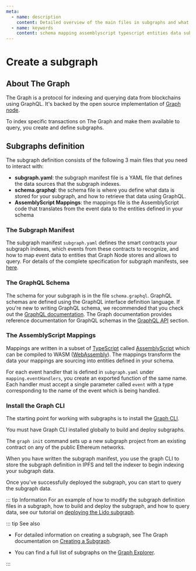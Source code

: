 ```yaml
---
meta:
  - name: description
    content: Detailed overview of the main files in subgraphs and what is required to create a subgraph.
  - name: keywords
    content: schema mapping assemblyscript typescript entities data subgraph graph deploy query graphql indexing data
---
```


# Create a subgraph

## About The Graph

The Graph is a protocol for indexing and querying data from blockchains using GraphQL. It's backed by the open source implementation of [Graph node](https://github.com/graphprotocol/graph-node).

To index specific transactions on The Graph and make them available to query, you create and define subgraphs.

## Subgraphs definition

The subgraph definition consists of the following 3 main files that you need to interact with:

* **subgraph.yaml**: the subgraph manifest file is a YAML file that defines the data sources that the subgraph indexes.
* **schema.graphql**: the schema file is where you define what data is stored for your subgraph, and how to retrieve that data using GraphQL.
* **AssemblyScript Mappings**: the mappings file is the AssemblyScript code that translates from the event data to the entities defined in your schema

### The Subgraph Manifest

The subgraph manifest `subgraph.yaml` defines the smart contracts your subgraph indexes, which events from these contracts to recognize, and how to map event data to entities that Graph Node stores and allows to query. For details of the complete specification for subgraph manifests, see [here](https://github.com/graphprotocol/graph-node/blob/master/docs/subgraph-manifest.md).

### The GraphQL Schema

The schema for your subgraph is in the file `schema.graphql`. GraphQL schemas are defined using the GraphQL interface definition language. If you're new to writing GraphQL schema, we recommended that you check out the [GraphQL documentation](https://graphql.org/learn/). The Graph documentation provides reference documentation for GraphQL schemas in the [GraphQL API](https://thegraph.com/docs/en/querying/graphql-api/) section.

### The AssemblyScript Mappings

Mappings are written in a subset of [TypeScript](https://www.typescriptlang.org/docs/handbook/typescript-in-5-minutes.html) called [AssemblyScript](https://github.com/AssemblyScript/assemblyscript/wiki) which can be compiled to WASM ([WebAssembly](https://webassembly.org/)). The mappings transform the data your mappings are sourcing into entities defined in your schema.

For each event handler that is defined in `subgraph.yaml` under `mapping.eventHandlers`, you create an exported function of the same name. Each handler must accept a single parameter called `event` with a type corresponding to the name of the event which is being handled.

### Install the Graph CLI

The starting point for working with subgraphs is to install the [Graph CLI](https://github.com/graphprotocol/graph-cli).

You must have Graph CLI installed globally to build and deploy subgraphs.

The `graph init` command sets up a new subgraph project from an existing contract on any of the public Ethereum networks.

When you have written the subgraph manifest, you use the graph CLI to store the subgraph definition in IPFS and tell the indexer to begin indexing your subgraph data.

Once you've successfully deployed the subgraph, you can start to query the subgraph data.

::: tip Information
For an example of how to modify the subgraph definition files in a subgraph, how to build and deploy the subgraph, and how to query data, see our tutorial on [deploying the Lido subgraph](../subgraphs/tutorial/README.md).

::: tip See also

* For detailed information on creating a subgraph, see The Graph documentation on [Creating a Subgraph](https://thegraph.com/docs/en/developing/creating-a-subgraph/).
  
* You can find a full list of subgraphs on the [Graph Explorer](https://thegraph.com/explorer).
  
:::

